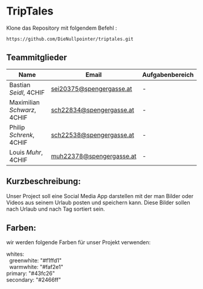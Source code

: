 # TripTales

Klone das Repository mit folgendem Befehl :

```
https://github.com/DieNullpointer/triptales.git
```

## Teammitglieder

| Name                        | Email                    | Aufgabenbereich |
| --------------------------- | ------------------------ | --------------- |
| Bastian _Seidl_, 4CHIF      | sei20375@spengergasse.at | -               |
| Maximilian _Schwarz_, 4CHIF | sch22834@spengergasse.at | -               |
| Philip _Schrenk_, 4CHIF     | sch22538@spengergasse.at | -               |
| Louis _Muhr_, 4CHIF         | muh22378@spengergasse.at | -               |


## Kurzbeschreibung:
Unser Project soll eine Social Media App darstellen mit der man Bilder oder Videos aus seinem Urlaub posten und speichern kann.
Diese Bilder sollen nach Urlaub und nach Tag sortiert sein.
## Farben:
wir werden folgende Farben für unser Projekt verwenden:

  whites:<br>
    &nbsp; greenwhite: "#f1ffd1"<br>
    &nbsp; warmwhite: "#faf2e1"<br>
  primary: "#43fc26"<br>
  secondary: "#2466ff"
